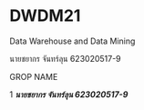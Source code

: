 # DWDM21
Data Warehouse and Data Mining

นายชยากร จันทร์ลุน 623020517-9

GROP NAME

1 **_นายชยากร จันทร์ลุน 623020517-9_**




